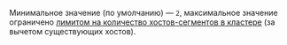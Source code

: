 Минимальное значение (по умолчанию) — `2`, максимальное значение ограничено [лимитом на количество хостов-сегментов в кластере](../../../../managed-greenplum/concepts/limits.md#limits) (за вычетом существующих хостов).
